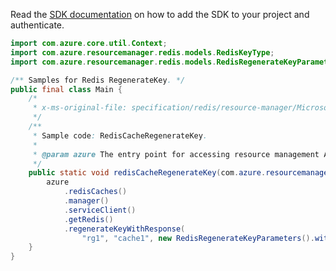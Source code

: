 Read the [SDK documentation](https://github.com/Azure/azure-sdk-for-java/blob/azure-resourcemanager_2.14.0/sdk/resourcemanager/azure-resourcemanager/README.md) on how to add the SDK to your project and authenticate.

```java
import com.azure.core.util.Context;
import com.azure.resourcemanager.redis.models.RedisKeyType;
import com.azure.resourcemanager.redis.models.RedisRegenerateKeyParameters;

/** Samples for Redis RegenerateKey. */
public final class Main {
    /*
     * x-ms-original-file: specification/redis/resource-manager/Microsoft.Cache/stable/2021-06-01/examples/RedisCacheRegenerateKey.json
     */
    /**
     * Sample code: RedisCacheRegenerateKey.
     *
     * @param azure The entry point for accessing resource management APIs in Azure.
     */
    public static void redisCacheRegenerateKey(com.azure.resourcemanager.AzureResourceManager azure) {
        azure
            .redisCaches()
            .manager()
            .serviceClient()
            .getRedis()
            .regenerateKeyWithResponse(
                "rg1", "cache1", new RedisRegenerateKeyParameters().withKeyType(RedisKeyType.PRIMARY), Context.NONE);
    }
}
```
